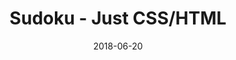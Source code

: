 ---
title: 'Sudoku - Just CSS/HTML'
description: 'Complete a sudoku puzzle without Javascript or server-side interaction.'
gametype: 'simple'
gameid: 33
date: 2018-06-20
tags: []
draft: false
type: 'games'
num19: [{'idx':1,'arr1':[1,2,3,4,5,6,7,8,9],'arr2':[1,2,3,4,5,6,7,8,9]},{'idx':2,'arr1':[1,2,3,4,5,6,7,8,9],'arr2':[1,2,3,4,5,6,7,8,9]},{'idx':3,'arr1':[1,2,3,4,5,6,7,8,9],'arr2':[1,2,3,4,5,6,7,8,9]},{'idx':4,'arr1':[1,2,3,4,5,6,7,8,9],'arr2':[1,2,3,4,5,6,7,8,9]},{'idx':5,'arr1':[1,2,3,4,5,6,7,8,9],'arr2':[1,2,3,4,5,6,7,8,9]},{'idx':6,'arr1':[1,2,3,4,5,6,7,8,9],'arr2':[1,2,3,4,5,6,7,8,9]},{'idx':7,'arr1':[1,2,3,4,5,6,7,8,9],'arr2':[1,2,3,4,5,6,7,8,9]},{'idx':8,'arr1':[1,2,3,4,5,6,7,8,9],'arr2':[1,2,3,4,5,6,7,8,9]},{'idx':9,'arr1':[1,2,3,4,5,6,7,8,9],'arr2':[1,2,3,4,5,6,7,8,9]}]
puzzle: [[4, 0, 3, 6, 0, 0, 0, 0, 7], [0, 0, 2, 1, 0, 0, 0, 0, 0], [0, 0, 9, 0, 8, 4, 1, 5, 3], [0, 0, 4, 0, 0, 0, 0, 7, 8], [0, 0, 5, 0, 0, 0, 2, 0, 0], [8, 7, 0, 0, 0, 0, 3, 0, 0], [2, 5, 7, 3, 9, 0, 6, 0, 0], [0, 0, 0, 0, 0, 2, 9, 0, 0], [6, 0, 0, 0, 0, 8, 7, 0, 2]]
layout: 'sudokucssstatic'
---